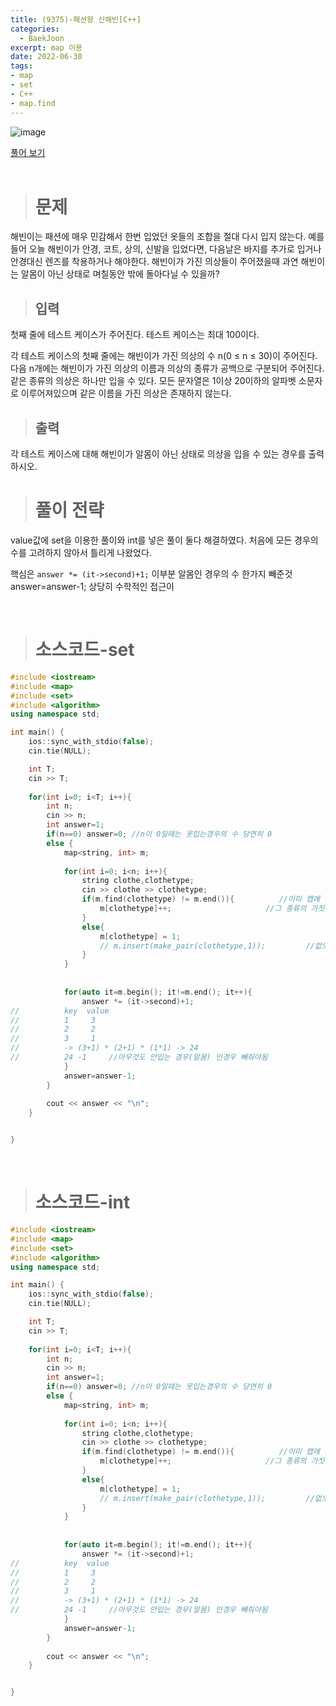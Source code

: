 ```yaml
---
title: (9375)-패션왕 신해빈[C++]
categories: 
  - BaekJoon
excerpt: map 이용
date: 2022-06-30
tags:
- map
- set
- C++
- map.find
---
```


![image](https://user-images.githubusercontent.com/76837780/166466350-5b4f6ee9-9f37-4b95-8c68-403f971916d0.png)

[풀어 보기](https://www.acmicpc.net/problem/9012)
<br/>
<br/>
> # 문제

해빈이는 패션에 매우 민감해서 한번 입었던 옷들의 조합을 절대 다시 입지 않는다. 예를 들어 오늘 해빈이가 안경, 코트, 상의, 신발을 입었다면, 다음날은 바지를 추가로 입거나 안경대신 렌즈를 착용하거나 해야한다. 해빈이가 가진 의상들이 주어졌을때 과연 해빈이는 알몸이 아닌 상태로 며칠동안 밖에 돌아다닐 수 있을까?
<br/>

> ## 입력

첫째 줄에 테스트 케이스가 주어진다. 테스트 케이스는 최대 100이다.

각 테스트 케이스의 첫째 줄에는 해빈이가 가진 의상의 수 n(0 ≤ n ≤ 30)이 주어진다.
다음 n개에는 해빈이가 가진 의상의 이름과 의상의 종류가 공백으로 구분되어 주어진다. 같은 종류의 의상은 하나만 입을 수 있다.
모든 문자열은 1이상 20이하의 알파벳 소문자로 이루어져있으며 같은 이름을 가진 의상은 존재하지 않는다.
<br/>

> ## 출력

각 테스트 케이스에 대해 해빈이가 알몸이 아닌 상태로 의상을 입을 수 있는 경우를 출력하시오.
<br/>

> # 풀이 전략

value값에 set을 이용한 풀이와 int를 넣은 풀이 둘다 해결하였다.
처음에 모든 경우의 수를 고려하지 않아서 틀리게 나왔었다.

핵심은 `answer *= (it->second)+1;` 이부분 알몸인 경우의 수 한가지 빼준것 answer=answer-1;
상당히 수학적인 접근이 

<br/>

> # 소스코드-set

```c++ 
#include <iostream>
#include <map>
#include <set>
#include <algorithm>
using namespace std;

int main() {
	ios::sync_with_stdio(false);
	cin.tie(NULL);

	int T;
	cin >> T;	
	
	for(int i=0; i<T; i++){
		int n;
		cin >> n;
		int answer=1;
		if(n==0) answer=0; //n이 0일때는 옷입는경우의 수 당연히 0
		else {
			map<string, int> m;
			
			for(int i=0; i<n; i++){
				string clothe,clothetype;
				cin >> clothe >> clothetype;
        		if(m.find(clothetype) != m.end()){          //이미 맵에 해당 종류 있으면
        		    m[clothetype]++;                     //그 종류의 가짓수(value) 1 증가
        		}
       			else{
           			m[clothetype] = 1;
        		    // m.insert(make_pair(clothetype,1));         //없으면 1로 초기화해서 추가
        		}				
			}
	
              	
        	for(auto it=m.begin(); it!=m.end(); it++){
        		answer *= (it->second)+1;
//        	key  value
//			1     3
//			2     2
//			3     1
//        	-> (3+1) * (2+1) * (1*1) -> 24
//        	24 -1     //아무것도 안입는 경우(알몸) 인경우 빼줘야됨 
			}
	    	answer=answer-1;
		} 
		
		cout << answer << "\n";				
	}


}
```

<br />

> # 소스코드-int

```c++
#include <iostream>
#include <map>
#include <set>
#include <algorithm>
using namespace std;

int main() {
	ios::sync_with_stdio(false);
	cin.tie(NULL);

	int T;
	cin >> T;	
	
	for(int i=0; i<T; i++){
		int n;
		cin >> n;
		int answer=1;
		if(n==0) answer=0; //n이 0일때는 옷입는경우의 수 당연히 0
		else {
			map<string, int> m;
			
			for(int i=0; i<n; i++){
				string clothe,clothetype;
				cin >> clothe >> clothetype;
        		if(m.find(clothetype) != m.end()){          //이미 맵에 해당 종류 있으면
        		    m[clothetype]++;                     //그 종류의 가짓수(value) 1 증가
        		}
       			else{
           			m[clothetype] = 1;
        		    // m.insert(make_pair(clothetype,1));         //없으면 1로 초기화해서 추가
        		}				
			}
	
              	
        	for(auto it=m.begin(); it!=m.end(); it++){
        		answer *= (it->second)+1;
//        	key  value
//			1     3
//			2     2
//			3     1
//        	-> (3+1) * (2+1) * (1*1) -> 24
//        	24 -1     //아무것도 안입는 경우(알몸) 인경우 빼줘야됨 
			}
	    	answer=answer-1;
		} 
		
		cout << answer << "\n";				
	}


}
```
